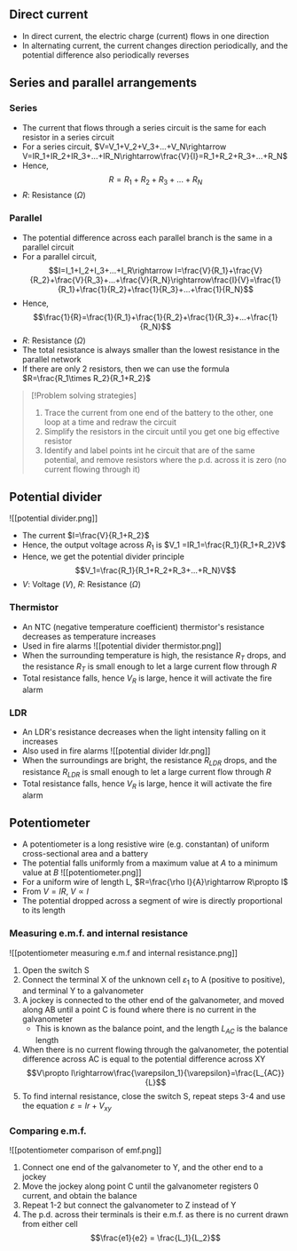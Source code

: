 ## Direct current
- In direct current, the electric charge (current) flows in one direction
- In alternating current, the current changes direction periodically, and the potential difference also periodically reverses
## Series and parallel arrangements
### Series
- The current that flows through a series circuit is the same for each resistor in a series circuit
- For a series circuit, $V=V_1+V_2+V_3+...+V_N\rightarrow V=IR_1+IR_2+IR_3+...+IR_N\rightarrow\frac{V}{I}=R_1+R_2+R_3+...+R_N$
- Hence, $$R=R_1+R_2+R_3+...+R_N$$
- $R$: Resistance ($\Omega$)
### Parallel
- The potential difference across each parallel branch is the same in a parallel circuit
- For a parallel circuit, $$I=I_1+I_2+I_3+...+I_R\rightarrow I=\frac{V}{R_1}+\frac{V}{R_2}+\frac{V}{R_3}+...+\frac{V}{R_N}\rightarrow\frac{I}{V}=\frac{1}{R_1}+\frac{1}{R_2}+\frac{1}{R_3}+...+\frac{1}{R_N}$$
- Hence, $$\frac{1}{R}=\frac{1}{R_1}+\frac{1}{R_2}+\frac{1}{R_3}+...+\frac{1}{R_N}$$
- $R$: Resistance ($\Omega$)
- The total resistance is always smaller than the lowest resistance in the parallel network
- If there are only 2 resistors, then we can use the formula $R=\frac{R_1\times R_2}{R_1+R_2}$

>[!Problem solving strategies]
>1. Trace the current from one end of the battery to the other, one loop at a time and redraw the circuit
>2. Simplify the resistors in the circuit until you get one big effective resistor
>3. Identify and label points int he circuit that are of the same potential, and remove resistors where the p.d. across it is zero (no current flowing through it)

## Potential divider
![[potential divider.png]]
- The current $I=\frac{V}{R_1+R_2}$
- Hence, the output voltage across $R_1$ is $V_1 =IR_1=\frac{R_1}{R_1+R_2}V$
- Hence, we get the potential divider principle
  $$V_1=\frac{R_1}{R_1+R_2+R_3+...+R_N}V$$
- $V$: Voltage ($V$), $R$: Resistance ($\Omega$)
### Thermistor
- An NTC (negative temperature coefficient) thermistor's resistance decreases as temperature increases
- Used in fire alarms
![[potential divider thermistor.png]]
- When the surrounding temperature is high, the resistance $R_T$ drops, and the resistance $R_T$ is small enough to let a large current flow through $R$
- Total resistance falls, hence $V_R$ is large, hence it will activate the fire alarm
### LDR
- An LDR's resistance decreases when the light intensity falling on it increases
- Also used in fire alarms
![[potential divider ldr.png]]
- When the surroundings are bright, the resistance $R_{LDR}$ drops, and the resistance $R_{LDR}$ is small enough to let a large current flow through $R$
- Total resistance falls, hence $V_R$ is large, hence it will activate the fire alarm
## Potentiometer
- A potentiometer is a long resistive wire (e.g. constantan) of uniform cross-sectional area and a battery
- The potential falls uniformly from a maximum value at $A$ to a minimum value at $B$
![[potentiometer.png]]
- For a uniform wire of length L, $R=\frac{\rho l}{A}\rightarrow R\propto l$
- From $V=IR$, $V\propto l$
- The potential dropped across a segment of wire is directly proportional to its length
### Measuring e.m.f. and internal resistance
![[potentiometer measuring e.m.f and internal resistance.png]]
1. Open the switch S
2. Connect the terminal X of the unknown cell $\varepsilon_1$ to A (positive to positive), and terminal Y to a galvanometer
3. A jockey is connected to the other end of the galvanometer, and moved along AB until a point C is found where there is no current in the galvanometer
	- This is known as the balance point, and the length $L_{AC}$ is the balance length
4. When there is no current flowing through the galvanometer, the potential difference across AC is equal to the potential difference across XY
$$V\propto l\rightarrow\frac{\varepsilon_1}{\varepsilon}=\frac{L_{AC}}{L}$$
5. To find internal resistance, close the switch S, repeat steps 3-4 and use the equation $\varepsilon=Ir+V_{xy}$
### Comparing e.m.f.
![[potentiometer comparison of emf.png]]
1. Connect one end of the galvanometer to Y, and the other end to a jockey
2. Move the jockey along point C until the galvanometer registers 0 current, and obtain the balance
3. Repeat 1-2  but connect the galvanometer to Z instead of Y
4. The p.d. across their terminals is their e.m.f. as there is no current drawn from either cell $$\frac{e1}{e2} = \frac{L_1}{L_2}$$